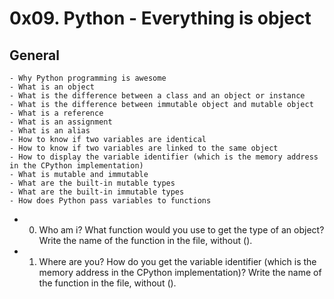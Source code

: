 # 0x09. Python - Everything is object

## General

    - Why Python programming is awesome
    - What is an object
    - What is the difference between a class and an object or instance
    - What is the difference between immutable object and mutable object
    - What is a reference
    - What is an assignment
    - What is an alias
    - How to know if two variables are identical
    - How to know if two variables are linked to the same object
    - How to display the variable identifier (which is the memory address in the CPython implementation)
    - What is mutable and immutable
    - What are the built-in mutable types
    - What are the built-in immutable types
    - How does Python pass variables to functions

- 0. Who am i?
    What function would you use to get the type of an object?
    Write the name of the function in the file, without ().

- 1. Where are you?
    How do you get the variable identifier (which is the memory address in the CPython implementation)?
    Write the name of the function in the file, without ().
